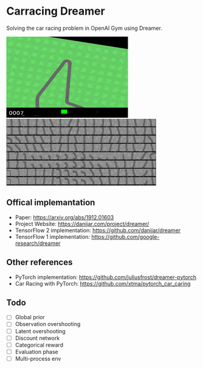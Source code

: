 # Carracing Dreamer

Solving the car racing problem in OpenAI Gym using Dreamer.

![drive](images/drive.gif)
![reconsturction](images/reconstruction.png)

## Offical implemantation

* Paper: https://arxiv.org/abs/1912.01603  
* Project Website: https://danijar.com/project/dreamer/
* TensorFlow 2 implementation: https://github.com/danijar/dreamer  
* TensorFlow 1 implementation: https://github.com/google-research/dreamer  

## Other references

* PyTorch implementation: https://github.com/juliusfrost/dreamer-pytorch
* Car Racing with PyTorch: https://github.com/xtma/pytorch_car_caring

## Todo

- [ ] Global prior
- [ ] Observation overshooting
- [ ] Latent overshooting
- [ ] Discount network
- [ ] Categorical reward
- [ ] Evaluation phase
- [ ] Multi-process env
